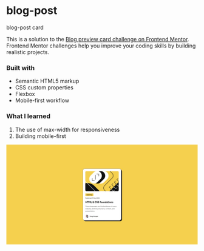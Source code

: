 # blog-post

 blog-post card


This is a solution to the [Blog preview card challenge on Frontend Mentor](https://www.frontendmentor.io/challenges/blog-preview-card-ckPaj01IcS). Frontend Mentor challenges help you improve your coding skills by building realistic projects. 


### Built with

- Semantic HTML5 markup
- CSS custom properties
- Flexbox
- Mobile-first workflow


### What I learned

1) The use of max-width for responsiveness
2) Building mobile-first



![blog card](images/blog-screenshot.jpeg)
